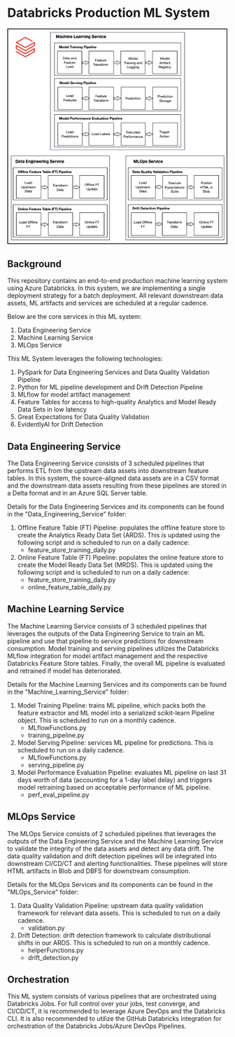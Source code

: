 # Databricks Production ML System

![Screenshot](docs/architecture_diagram.jpg)

## Background
This repository contains an end-to-end production machine learning system using Azure Databricks. In this system, we are implementing a single deployment strategy for a batch deployment. All relevant downstream data assets, ML artifacts and services are scheduled at a regular cadence.

Below are the core services in this ML system:
1. Data Engineering Service
2. Machine Learning Service
3. MLOps Service

This ML System leverages the following technologies:
1. PySpark for Data Engineering Services and Data Quality Validation Pipeline
2. Python for ML pipeline development and Drift Detection Pipeline
3. MLflow for model artifact management
4. Feature Tables for access to high-quality Analytics and Model Ready Data Sets in low latency
5. Great Expectations for Data Quality Validation
6. EvidentlyAI for Drift Detection

## Data Engineering Service

The Data Engineering Service consists of 3 scheduled pipelines that performs ETL from the upstream data assets into downstream feature tables. In this system, the source-aligned data assets are in a CSV format and the downstream data assets resulting from these pipelines are stored in a Delta format and in an Azure SQL Server table. 

Details for the Data Engineering Services and its components can be found in the "Data_Engineering_Service" folder: 
1. Offline Feature Table (FT) Pipeline: populates the offline feature store to create the Analytics Ready Data Set (ARDS). This is updated using the following script and is scheduled to run on a daily cadence:
    - feature_store_training_daily.py
2. Online Feature Table (FT) Pipeline: populates the online feature store to create the Model Ready Data Set (MRDS). This is updated using the following script and is scheduled to run on a daily cadence:
    - feature_store_training_daily.py
    - online_feature_table_daily.py

## Machine Learning Service

The Machine Learning Service consists of 3 scheduled pipelines that leverages the outputs of the Data Engineering Service to train an ML pipeline and use that pipeline to service predictions for downstream consumption. Model training and serving pipelines utilizes the Databricks MLflow integration for model artifact management and the respective Databricks Feature Store tables. Finally, the overall ML pipeline is evaluated and retrained if model has deteriorated.

Details for the Machine Learning Services and its components can be found in the "Machine_Learning_Service" folder: 
1. Model Training Pipeline: trains ML pipeline, which packs both the feature extractor and ML model into a serialized scikit-learn Pipeline object. This is scheduled to run on a monthly cadence.
    - MLflowFunctions.py
    - training_pipeline.py
2. Model Serving Pipeline: services ML pipeline for predictions. This is scheduled to run on a daily cadence.
    - MLflowFunctions.py
    - serving_pipeline.py
3. Model Performance Evaluation Pipeline: evaluates ML pipeline on last 31 days worth of data (accounting for a 1-day label delay) and triggers model retraining based on acceptable performance of ML pipeline.
    - perf_eval_pipeline.py

## MLOps Service

The MLOps Service consists of 2 scheduled pipelines that leverages the outputs of the Data Engineering Service and the Machine Learning Service to validate the integrity of the data assets and detect any data drift. The data quality validation and drift detection pipelines will be integrated into downstream CI/CD/CT and alerting functionalities. These pipelines will store HTML artifacts in Blob and DBFS for downstream consumption.

Details for the MLOps Services and its components can be found in the "MLOps_Service" folder: 
1. Data Quality Validation Pipeline: upstream data quality validation framework for relevant data assets. This is scheduled to run on a daily cadence.
    - validation.py
2. Drift Detection: drift detection framework to calculate distributional shifts in our ARDS. This is scheduled to run on a monthly cadence.
    - helperFunctions.py
    - drift_detection.py

## Orchestration
This ML system consists of various pipelines that are orchestrated using Databricks Jobs. For full control over your jobs, test converge, and CI/CD/CT, it is recommended to leverage Azure DevOps and the Databricks CLI. It is also recommended to utilize the GitHub Databricks integration for orchestration of the Databricks Jobs/Azure DevOps Pipelines.


